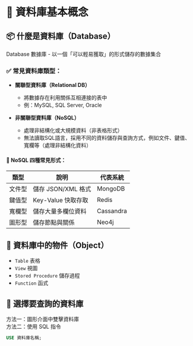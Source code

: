 # 📖 資料庫基本概念

## 📦 什麼是資料庫（Database）
Database 數據庫 - 以一個「可以輕易獲取」的形式儲存的數據集合 

### ✅ 常見資料庫類型：

- **關聯型資料庫（Relational DB）**
  - 將數據存在利用關係互相連接的表中
  - 例：MySQL, SQL Server, Oracle

- **非關聯型資料庫（NoSQL）**
  - 處理非結構化或大規模資料（非表格形式）
  - 無法讀取SQL語言，採用不同的資料儲存與查詢方式，例如文件、鍵值、寬欄等（處理非結構化資料）

#### 📂 NoSQL 四種常見形式：
| 類型 | 說明 | 代表系統 |
|------|------|----------|
| 文件型 | 儲存 JSON/XML 格式 | MongoDB |
| 鍵值型 | Key-Value 快取存取 | Redis |
| 寬欄型 | 儲存大量多欄位資料 | Cassandra |
| 圖形型 | 儲存節點與關係 | Neo4j |


## 📌 資料庫中的物件（Object）
- `Table` 表格
- `View` 視圖
- `Stored Procedure` 儲存過程
- `Function` 函式



## 🔄 選擇要查詢的資料庫

方法一：圖形介面中雙擊資料庫   
方法二：使用 SQL 指令   
```sql
USE 資料庫名稱;
